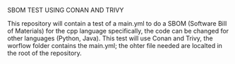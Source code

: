 SBOM TEST USING CONAN AND TRIVY 

This repository will contain a test of a main.yml to do a SBOM (Software Bill of Materials) for the cpp language specifically, the code can be changed for other languages (Python, Java).
This test will use Conan and Trivy,  the worflow folder contains the main.yml; the ohter file needed are localted in the root of the repository. 
